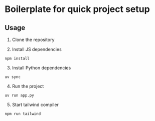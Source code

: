 # Boilerplate for quick project setup

## Usage

1. Clone the repository

2. Install JS dependencies

```npm install```

3. Install Python dependencies

```uv sync```

4. Run the project 

```uv run app.py```

5. Start tailwind compiler

```npm run tailwind```

